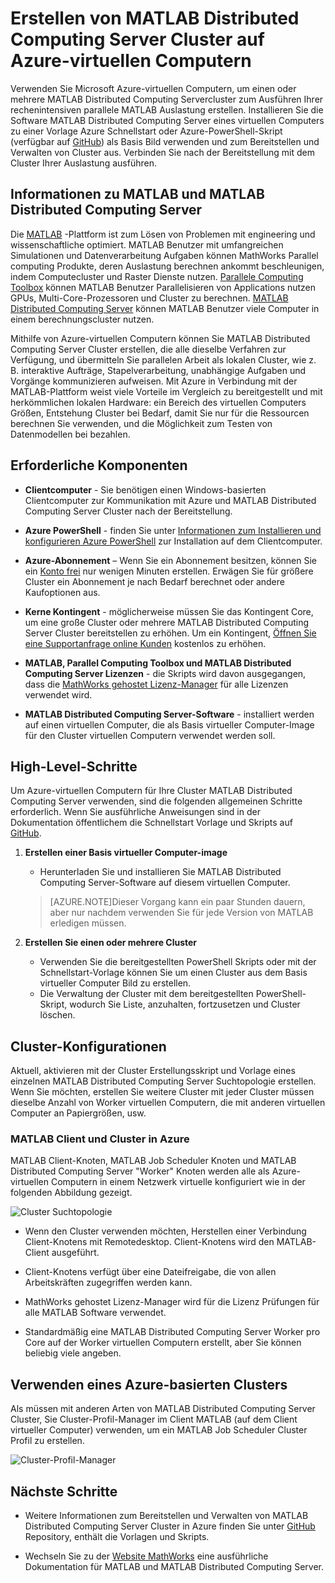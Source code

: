 <properties
   pageTitle="MATLAB Cluster auf virtuellen Computern | Microsoft Azure"
   description="Verwenden Sie Microsoft Azure-virtuellen Computern MATLAB verteilt Computing Servercluster zum Ausführen Ihrer rechenintensiven parallele MATLAB Auslastung erstellen"
   services="virtual-machines-windows"
   documentationCenter=""
   authors="mscurrell"
   manager="timlt"
   editor=""/>

<tags
   ms.service="virtual-machines-windows"
   ms.devlang="na"
   ms.topic="article"
   ms.tgt_pltfrm="Windows"
   ms.workload="infrastructure-services"
   ms.date="05/09/2016"
   ms.author="markscu"/>

# <a name="create-matlab-distributed-computing-server-clusters-on-azure-vms"></a>Erstellen von MATLAB Distributed Computing Server Cluster auf Azure-virtuellen Computern 

Verwenden Sie Microsoft Azure-virtuellen Computern, um einen oder mehrere MATLAB Distributed Computing Servercluster zum Ausführen Ihrer rechenintensiven parallele MATLAB Auslastung erstellen. Installieren Sie die Software MATLAB Distributed Computing Server eines virtuellen Computers zu einer Vorlage Azure Schnellstart oder Azure-PowerShell-Skript (verfügbar auf [GitHub](https://github.com/Azure/azure-quickstart-templates/tree/master/matlab-cluster)) als Basis Bild verwenden und zum Bereitstellen und Verwalten von Cluster aus. Verbinden Sie nach der Bereitstellung mit dem Cluster Ihrer Auslastung ausführen. 

## <a name="about-matlab-and-matlab-distributed-computing-server"></a>Informationen zu MATLAB und MATLAB Distributed Computing Server 

Die [MATLAB](http://www.mathworks.com/products/matlab/) -Plattform ist zum Lösen von Problemen mit engineering und wissenschaftliche optimiert. MATLAB Benutzer mit umfangreichen Simulationen und Datenverarbeitung Aufgaben können MathWorks Parallel computing Produkte, deren Auslastung berechnen ankommt beschleunigen, indem Computecluster und Raster Dienste nutzen. [Parallele Computing Toolbox](http://www.mathworks.com/products/parallel-computing/) können MATLAB Benutzer Parallelisieren von Applications nutzen GPUs, Multi-Core-Prozessoren und Cluster zu berechnen. [MATLAB Distributed Computing Server](http://www.mathworks.com/products/distriben/) können MATLAB Benutzer viele Computer in einem berechnungscluster nutzen. 


Mithilfe von Azure-virtuellen Computern können Sie MATLAB Distributed Computing Server Cluster erstellen, die alle dieselbe Verfahren zur Verfügung, und übermitteln Sie parallelen Arbeit als lokalen Cluster, wie z. B. interaktive Aufträge, Stapelverarbeitung, unabhängige Aufgaben und Vorgänge kommunizieren aufweisen. Mit Azure in Verbindung mit der MATLAB-Plattform weist viele Vorteile im Vergleich zu bereitgestellt und mit herkömmlichen lokalen Hardware: ein Bereich des virtuellen Computers Größen, Entstehung Cluster bei Bedarf, damit Sie nur für die Ressourcen berechnen Sie verwenden, und die Möglichkeit zum Testen von Datenmodellen bei bezahlen.  

## <a name="prerequisites"></a>Erforderliche Komponenten

* **Clientcomputer** - Sie benötigen einen Windows-basierten Clientcomputer zur Kommunikation mit Azure und MATLAB Distributed Computing Server Cluster nach der Bereitstellung. 

* **Azure PowerShell** - finden Sie unter [Informationen zum Installieren und konfigurieren Azure PowerShell](../powershell-install-configure.md) zur Installation auf dem Clientcomputer. 

* **Azure-Abonnement** – Wenn Sie ein Abonnement besitzen, können Sie ein [Konto frei](https://azure.microsoft.com/free/) nur wenigen Minuten erstellen. Erwägen Sie für größere Cluster ein Abonnement je nach Bedarf berechnet oder andere Kaufoptionen aus. 

* **Kerne Kontingent** - möglicherweise müssen Sie das Kontingent Core, um eine große Cluster oder mehrere MATLAB Distributed Computing Server Cluster bereitstellen zu erhöhen. Um ein Kontingent, [Öffnen Sie eine Supportanfrage online Kunden](https://azure.microsoft.com/blog/2014/06/04/azure-limits-quotas-increase-requests/) kostenlos zu erhöhen. 

* **MATLAB, Parallel Computing Toolbox und MATLAB Distributed Computing Server Lizenzen** - die Skripts wird davon ausgegangen, dass die [MathWorks gehostet Lizenz-Manager](http://www.mathworks.com/products/parallel-computing/mathworks-hosted-license-manager/) für alle Lizenzen verwendet wird.  

* **MATLAB Distributed Computing Server-Software** - installiert werden auf einen virtuellen Computer, die als Basis virtueller Computer-Image für den Cluster virtuellen Computern verwendet werden soll. 


## <a name="high-level-steps"></a>High-Level-Schritte

Um Azure-virtuellen Computern für Ihre Cluster MATLAB Distributed Computing Server verwenden, sind die folgenden allgemeinen Schritte erforderlich. Wenn Sie ausführliche Anweisungen sind in der Dokumentation öffentlichem die Schnellstart Vorlage und Skripts auf [GitHub](https://github.com/Azure/azure-quickstart-templates/tree/master/matlab-cluster).

1. **Erstellen einer Basis virtueller Computer-image**  
    * Herunterladen Sie und installieren Sie MATLAB Distributed Computing Server-Software auf diesem virtuellen Computer. 

    >[AZURE.NOTE]Dieser Vorgang kann ein paar Stunden dauern, aber nur nachdem verwenden Sie für jede Version von MATLAB erledigen müssen.   
    
2. **Erstellen Sie einen oder mehrere Cluster**  
    * Verwenden Sie die bereitgestellten PowerShell Skripts oder mit der Schnellstart-Vorlage können Sie um einen Cluster aus dem Basis virtueller Computer Bild zu erstellen.   
    * Die Verwaltung der Cluster mit dem bereitgestellten PowerShell-Skript, wodurch Sie Liste, anzuhalten, fortzusetzen und Cluster löschen. 
 
## <a name="cluster-configurations"></a>Cluster-Konfigurationen 

Aktuell, aktivieren mit der Cluster Erstellungsskript und Vorlage eines einzelnen MATLAB Distributed Computing Server Suchtopologie erstellen. Wenn Sie möchten, erstellen Sie weitere Cluster mit jeder Cluster müssen dieselbe Anzahl von Worker virtuellen Computern, die mit anderen virtuellen Computer an Papiergrößen, usw. 

### <a name="matlab-client-and-cluster-in-azure"></a>MATLAB Client und Cluster in Azure 

MATLAB Client-Knoten, MATLAB Job Scheduler Knoten und MATLAB Distributed Computing Server "Worker" Knoten werden alle als Azure-virtuellen Computern in einem Netzwerk virtuelle konfiguriert wie in der folgenden Abbildung gezeigt. 

![Cluster Suchtopologie](./media/virtual-machines-windows-matlab-mdcs-cluster/mdcs_cluster.png)

* Wenn den Cluster verwenden möchten, Herstellen einer Verbindung Client-Knotens mit Remotedesktop. Client-Knotens wird den MATLAB-Client ausgeführt. 

* Client-Knotens verfügt über eine Dateifreigabe, die von allen Arbeitskräften zugegriffen werden kann.

* MathWorks gehostet Lizenz-Manager wird für die Lizenz Prüfungen für alle MATLAB Software verwendet. 

* Standardmäßig eine MATLAB Distributed Computing Server Worker pro Core auf der Worker virtuellen Computern erstellt, aber Sie können beliebig viele angeben. 


## <a name="use-an-azure-based-cluster"></a>Verwenden eines Azure-basierten Clusters 

Als müssen mit anderen Arten von MATLAB Distributed Computing Server Cluster, Sie Cluster-Profil-Manager im Client MATLAB (auf dem Client virtueller Computer) verwenden, um ein MATLAB Job Scheduler Cluster Profil zu erstellen.

![Cluster-Profil-Manager](./media/virtual-machines-windows-matlab-mdcs-cluster/cluster_profile_manager.png)

## <a name="next-steps"></a>Nächste Schritte

* Weitere Informationen zum Bereitstellen und Verwalten von MATLAB Distributed Computing Server Cluster in Azure finden Sie unter [GitHub](https://github.com/Azure/azure-quickstart-templates/tree/master/matlab-cluster) Repository, enthält die Vorlagen und Skripts. 

* Wechseln Sie zu der [Website MathWorks](http://www.mathworks.com/) eine ausführliche Dokumentation für MATLAB und MATLAB Distributed Computing Server.
